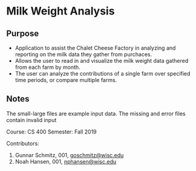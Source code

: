# Milk Weight Analysis


## Purpose
- Application to assist the Chalet Cheese Factory in analyzing and reporting on the milk data they gather from purchaces.
- Allows the user to read in and visualize the milk weight data gathered from each farm by month.
- The user can analyze the contributions of a single farm over specified time periods, or compare multiple farms.

## Notes
The small-large files are example input data. The missing and error files contain invalid input

Course: CS 400
Semester: Fall 2019

Contributors:
1. Gunnar Schmitz, 001, goschmitz@wisc.edu
2. Noah Hansen, 001, nphansen@wisc.edu

